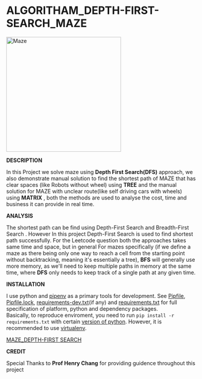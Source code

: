 # ALGORITHAM_DEPTH-FIRST-SEARCH_MAZE
<img width="304" alt="Maze" src="https://user-images.githubusercontent.com/109574120/180377033-f3ed310c-8e9b-4666-bb9e-087da9af7393.png">

**DESCRIPTION**

In this Project we solve maze using **Depth First Search(DFS)** approach, we also demonstrate manual solution to find the shortest path of MAZE that has clear spaces (like Robots without wheel)  using **TREE** and the manual solution for MAZE with unclear route(like self driving cars with wheels) using **MATRIX** , both the methods are used to analyse the cost, time and business it can provide in real time.



**ANALYSIS**

The shortest path can be find using Depth-First Search and Breadth-First Search . However In this project  Depth-First Search is used to find shortest path successfully. For the Leetcode question both the approaches takes same time and space, but in general For mazes specifically (if we define a maze as there being only one way to reach a cell from the starting point without backtracking, meaning it's essentially a tree), **BFS** will generally use more memory, as we'll need to keep multiple paths in memory at the same time, where **DFS** only needs to keep track of a single path at any given time.



**INSTALLATION**

I use python and [pipenv](https://docs.pipenv.org/) as a primary tools for 
development. See [Pipfile](Pipfile), [Pipfile.lock](Pipfile.lock), 
[requirements-dev.txt](requirements-dev.txt)(if any) and
[requirements.txt](requirements.txt) for full specification of 
platform, python and dependency packages.  
Basically, to reproduce enviroment, you need to run `pip install -r 
requirements.txt` with certain [version of python](Pipfile.lock#L15). However, 
it is recommended to use [virtualenv](https://virtualenv.pypa.io/en/stable/).

[MAZE_DEPTH-FIRST SEARCH](https://docs.google.com/presentation/d/1qfbWG4AkeXxGv2HY4-Xgng8I6K4pJeYjv_3et40Tb_c/edit#slide=id.g13d8509030d_0_31)


**CREDIT**

Special Thanks to **Prof Henry Chang** for providing guidence throughout this project
